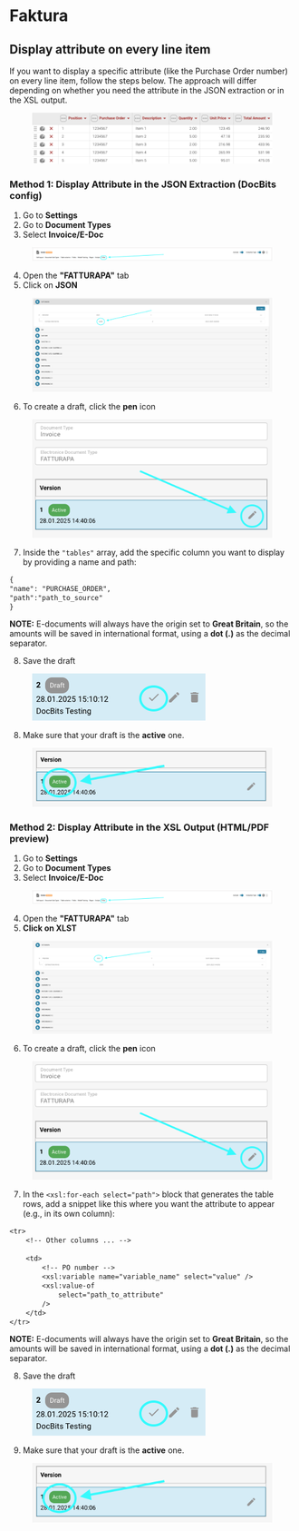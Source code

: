 # Faktura

## Display attribute on every line item

If you want to display a specific attribute (like the Purchase Order number) on every line item, follow the steps below. The approach will differ depending on whether you need the attribute in the JSON extraction or in the XSL output.

<figure><img src="../../../../../.gitbook/assets/Screenshot 2025-01-28 at 14.33.16.png" alt=""><figcaption></figcaption></figure>

### Method 1: Display Attribute in the JSON Extraction (DocBits config)

1. Go to **Settings**
2. Go to **Document Types**
3. Select **Invoice/E-Doc**

<figure><img src="../../../../../.gitbook/assets/Screenshot 2025-01-28 at 15.07.58.png" alt=""><figcaption></figcaption></figure>

4. Open the **"FATTURAPA"** tab
5. Click on **JSON**

<figure><img src="../../../../../.gitbook/assets/Screenshot 2025-01-28 at 15.01.13.png" alt=""><figcaption></figcaption></figure>

6. To create a draft, click the **pen** icon

<figure><img src="../../../../../.gitbook/assets/Screenshot 2025-01-28 at 14.58.56.png" alt=""><figcaption></figcaption></figure>

7. Inside the `"tables"` array, add the specific column you want to display by providing a name and path:

```
{ 
"name": "PURCHASE_ORDER",    
"path":"path_to_source" 
}
```

**NOTE:**  E-documents will always have the origin set to **Great Britain**, so the amounts will be saved in international format, using a **dot (.)** as the decimal separator.

8. Save the draft

<figure><img src="../../../../../.gitbook/assets/Screenshot 2025-01-28 at 15.11.04.png" alt=""><figcaption></figcaption></figure>

8. Make sure that your draft is the **active** one.

<figure><img src="../../../../../.gitbook/assets/Screenshot 2025-01-28 at 16.03.50.png" alt=""><figcaption></figcaption></figure>

### Method 2: Display Attribute in the XSL Output (HTML/PDF preview)

1. Go to **Settings**
2. Go to **Document Types**
3. Select **Invoice/E-Doc**

<figure><img src="../../../../../.gitbook/assets/Screenshot 2025-01-28 at 15.07.58.png" alt=""><figcaption></figcaption></figure>

4. Open the **"FATTURAPA"** tab
5. **Click on XLST**

<figure><img src="../../../../../.gitbook/assets/Screenshot 2025-01-28 at 15.23.06.png" alt=""><figcaption></figcaption></figure>

6. To create a draft, click the **pen** icon

<figure><img src="../../../../../.gitbook/assets/Screenshot 2025-01-28 at 14.58.56.png" alt=""><figcaption></figcaption></figure>

7. In the `<xsl:for-each select="path">` block that generates the table rows, add a snippet like this where you want the attribute to appear (e.g., in its own column):

```
<tr>
    <!-- Other columns ... -->

    <td>
        <!-- PO number -->
        <xsl:variable name="variable_name" select="value" />
        <xsl:value-of 
            select="path_to_attribute" 
        />
    </td>
</tr>
```

**NOTE:**  E-documents will always have the origin set to **Great Britain**, so the amounts will be saved in international format, using a **dot (.)** as the decimal separator.

8. Save the draft

<figure><img src="../../../../../.gitbook/assets/Screenshot 2025-01-28 at 15.11.04.png" alt=""><figcaption></figcaption></figure>

9. Make sure that your draft is the **active** one.

<figure><img src="../../../../../.gitbook/assets/Screenshot 2025-01-28 at 16.03.50.png" alt=""><figcaption></figcaption></figure>
